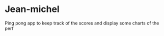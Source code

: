 Jean-michel
=================================

Ping pong app to keep track of the scores and display some charts of the perf
